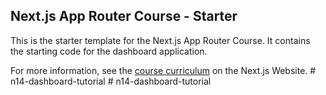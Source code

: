 ## Next.js App Router Course - Starter

This is the starter template for the Next.js App Router Course. It contains the starting code for the dashboard application.

For more information, see the [course curriculum](https://nextjs.org/learn) on the Next.js Website.
#   n 1 4 - d a s h b o a r d - t u t o r i a l  
 #   n 1 4 - d a s h b o a r d - t u t o r i a l  
 